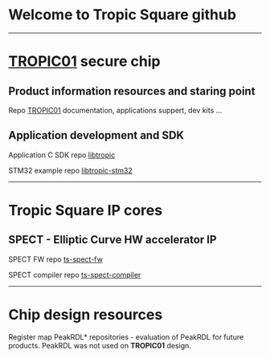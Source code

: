 # Welcome to Tropic Square github

---
# [TROPIC01](https://github.com/tropicsquare/tropic01) secure chip 
## Product information resources and staring point
Repo [TROPIC01](https://github.com/tropicsquare/TROPIC01) documentation, applications suppert, dev kits ...

## Application development and SDK 
Application C SDK repo [libtropic](https://github.com/tropicsquare/libtropic)

STM32 example repo [libtropic-stm32](https://github.com/tropicsquare/libtropic-stm32)



---
# Tropic Square IP cores
## SPECT - Elliptic Curve HW accelerator IP

SPECT FW repo [ts-spect-fw](https://github.com/tropicsquare/ts-spect-fw) 

SPECT compiler repo [ts-spect-compiler](https://github.com/tropicsquare/ts-spect-compiler) 
  

---
# Chip design resources

Register map PeakRDL* repositories - evaluation of PeakRDL for future products. PeakRDL was not used on **TROPIC01** design. 
